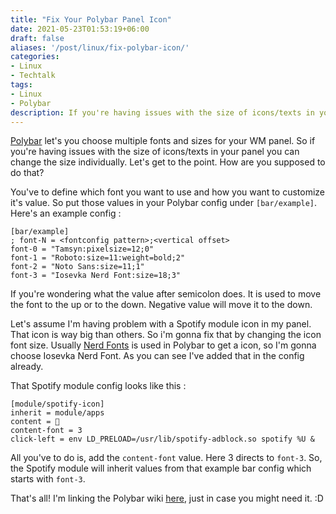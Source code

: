 ```yaml
---
title: "Fix Your Polybar Panel Icon"
date: 2021-05-23T01:53:19+06:00
draft: false
aliases: '/post/linux/fix-polybar-icon/'
categories:
- Linux
- Techtalk
tags:
- Linux
- Polybar
description: If you're having issues with the size of icons/texts in your panel you can change the size individually. Here's a how-to guide for you.
---
```


[Polybar](https://github.com/polybar/polybar) let's you choose multiple fonts and sizes for your WM panel. So if you're having issues with the size of icons/texts in your panel you can change the size individually. Let's get to the point. How are you supposed to do that?

You've to define which font you want to use and how you want to customize it's value. So put those values in your Polybar config under `[bar/example]`. Here's an example config :

```
[bar/example]
; font-N = <fontconfig pattern>;<vertical offset>
font-0 = "Tamsyn:pixelsize=12;0"
font-1 = "Roboto:size=11:weight=bold;2"
font-2 = "Noto Sans:size=11;1"
font-3 = "Iosevka Nerd Font:size=18;3"
```

If you're wondering what the value after semicolon does. It is used to move the font to the up or to the down. Negative value will move it to the down.

Let's assume I'm having problem with a Spotify module icon in my panel. That icon is way big than others. So i'm gonna fix that by changing the icon font size. Usually [Nerd Fonts](https://nerdfonts.com) is used in Polybar to get a icon, so I'm gonna choose Iosevka Nerd Font. As you can see I've added that in the config already.

That Spotify module config looks like this :

```
[module/spotify-icon]
inherit = module/apps
content = 
content-font = 3
click-left = env LD_PRELOAD=/usr/lib/spotify-adblock.so spotify %U &
```

All you've to do is, add the `content-font` value. Here 3 directs to `font-3`. So, the Spotify module will inherit values from that example bar config which starts with `font-3`.

That's all! I'm linking the Polybar wiki [here](https://github.com/polybar/polybar/wiki/Fonts), just in case you might need it. :D
